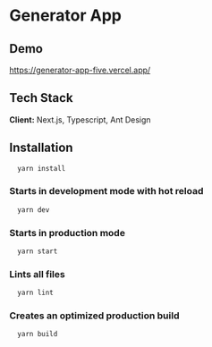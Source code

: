 # Generator App

## Demo

<https://generator-app-five.vercel.app/>

## Tech Stack

**Client:** Next.js, Typescript, Ant Design

## Installation

```bash
  yarn install
```

### Starts in development mode with hot reload

```bash
  yarn dev
```

### Starts in production mode

```bash
  yarn start
```

### Lints all files

```bash
  yarn lint
```

### Creates an optimized production build

```bash
  yarn build
```